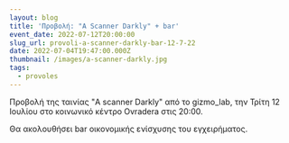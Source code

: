 ```yaml
---
layout: blog
title: 'Προβολή: "A Scanner Darkly" + bar'
event_date: 2022-07-12T20:00:00
slug_url: provoli-a-scanner-darkly-bar-12-7-22
date: 2022-07-04T19:47:00.000Z
thumbnail: /images/a-scanner-darkly.jpg
tags:
  - provoles
---
```

Προβολή της ταινίας "A scanner Darkly" από το gizmo_lab, την Τρίτη 12 Ιουλίου στο κοινωνικό κέντρο Ovradera στις 20:00.

Θα ακολουθήσει bar οικονομικής ενίσχυσης του εγχειρήματος.

